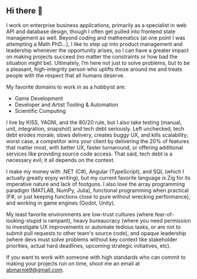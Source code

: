 ## Hi there 👋

I work on enterprise business applications, primarily as a specialist in web API and database design, though I often get pulled into frontend state management as well. Beyond coding and mathematics (at one point I was attempting a Math PhD...), I like to step up into product management and leadership whenever the opportunity arises, so I can have a greater impact on making projects succeed (no matter the constraints or how bad the situation might be). Ultimately, I’m here not just to solve problems, but to be a pleasant, high-integrity person who uplifts those around me and treats people with the respect that all humans deserve.

My favorite domains to work in as a hobbyist are:
- Game Development
- Developer and Artist Tooling & Automation
- Scientific Computing

I live by KISS, YAGNI, and the 80/20 rule, but I also take testing (manual, unit, integration, snapshot) and tech debt seriously. Left unchecked, tech debt erodes morale, slows delivery, creates buggy UX, and kills scalability; worst case, a competitor wins your client by delivering the 20% of features that matter most, with better UX, faster turnaround, or offering additional services like providing source code access. That said, tech debt is a necessary evil; it all depends on the context.

I make my money with .NET (C#), Angular (TypeScript), and SQL (which I actually greatly enjoy writing), but my current favorite language is Zig for its imperative nature and lack of footguns. I also love the array programming paradigm (MATLAB, NumPy, Julia), functional programming when practical (F#, or just keeping functions close to pure without wrecking performance), and working in game engines (Godot, Unity).

My least favorite environments are low-trust cultures (where fear-of-looking-stupid is rampant), heavy bureaucracy (where you need permission to investigate UX improvements or automate tedious tasks, or are not to submit pull requests to other team's source code), and opaque leadership (where devs must solve problems without key context like stakeholder priorities, actual hard deadlines, upcoming strategic initiatives, etc).

If you want to work with someone with high standards who can commit to making your projects run on time, shoot me an email at abmarnie9@gmail.com.
